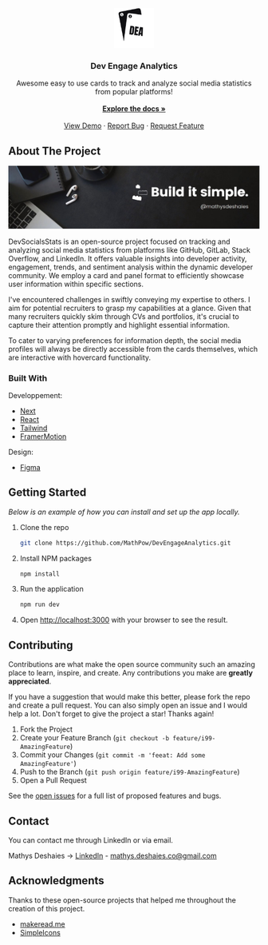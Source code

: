                          
<br/>
<div align="center">
<a href="https://github.com/MathPow/DevEngageAnalytics/">
<img src="https://github.com/MathPow/DevEngageAnalytics/blob/main/public/logo.svg" alt="Logo" width="80" height="80">
</a>
<h3 align="center">Dev Engage Analytics</h3>
<p align="center">
Awesome easy to use cards to track and analyze social media statistics from popular platforms!
<br/>
<br/>
<a href="https://mathpow.github.io/DevEngageAnalytics/"><strong>Explore the docs »</strong></a>
<br/>
<br/>
<a href="https://github.com/ShaanCoding/ReadME-Generator/">View Demo</a> ·
<a href="https://github.com/MathPow/DevEngageAnalytics/issues/new?assignees=&labels=bug&projects=&template=bug_report.md&title=">Report Bug</a> ·
<a href="https://github.com/MathPow/DevEngageAnalytics/issues/new?assignees=&labels=enhancement&projects=&template=feature_request.md&title=">Request Feature</a>
</p>
</div>

 ## About The Project

![ScreenShot](https://github.com/MathPow/MathPow/blob/main/banner.png)

DevSocialsStats is an open-source project focused on tracking and analyzing social media statistics from platforms like GitHub, GitLab, Stack Overflow, and LinkedIn. It offers valuable insights into developer activity, engagement, trends, and sentiment analysis within the dynamic developer community. We employ a card and panel format to efficiently showcase user information within specific sections.

I've encountered challenges in swiftly conveying my expertise to others. I aim for potential recruiters to grasp my capabilities at a glance. Given that many recruiters quickly skim through CVs and portfolios, it's crucial to capture their attention promptly and highlight essential information.

To cater to varying preferences for information depth, the social media profiles will always be directly accessible from the cards themselves, which are interactive with hovercard functionality.
 ### Built With

Developpement:

- [Next](https://nextjs.org)
- [React](https://reactjs.org)
- [Tailwind](https://tailwindcss.com/)
- [FramerMotion](https://www.framer.com/motion/component/)

Design:

- [Figma](https://www.figma.com/file/2VrK9qzBpIUjeDmHHkKkor/DevEngageAnalytics?type=design&node-id=1%3A2&mode=design&t=t3kUdUWmje7Kc0pu-1.)
 ## Getting Started

_Below is an example of how you can install and set up the app locally._

1. Clone the repo
   ```bash
   git clone https://github.com/MathPow/DevEngageAnalytics.git
   ```
2. Install NPM packages
   ```bash
   npm install
   ```
3. Run the application
   ```sh
   npm run dev
   ```
4. Open [http://localhost:3000](http://localhost:3000) with your browser to see the result.
 ## Contributing

Contributions are what make the open source community such an amazing place to learn, inspire, and create. Any contributions you make are **greatly appreciated**.

If you have a suggestion that would make this better, please fork the repo and create a pull request. You can also simply open an issue and I would help a lot.
Don't forget to give the project a star! Thanks again!

1. Fork the Project
2. Create your Feature Branch (`git checkout -b feature/i99-AmazingFeature`)
3. Commit your Changes (`git commit -m 'feeat: Add some AmazingFeature'`)
4. Push to the Branch (`git push origin feature/i99-AmazingFeature`)
5. Open a Pull Request

See the [open issues](https://github.com/MathPow/DevEngageAnalytics/issuess) for a full list of proposed features and bugs.
 ## Contact
 
You can contact me through LinkedIn or via email.

Mathys Deshaies -> [LinkedIn](https://www.linkedin.com/in/mathys-deshaies/) - mathys.deshaies.co@gmail.com
 ## Acknowledgments

Thanks to these open-source projects that helped me throughout the creation of this project.

- [makeread.me](https://github.com/ShaanCoding/ReadME-Generator)
- [SimpleIcons](https://simpleicons.org/)
